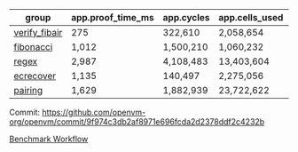 | group | app.proof_time_ms | app.cycles | app.cells_used | leaf.proof_time_ms | leaf.cycles | leaf.cells_used |
| -- | -- | -- | -- | -- | -- | -- |
| [verify_fibair](https://github.com/openvm-org/openvm/blob/benchmark-results/benchmarks/verify_fibair-9f974c3db2af8971e696fcda2d2378ddf2c4232b.md) | 275 |  322,610 |  2,058,654 |- | - | - |
| [fibonacci](https://github.com/openvm-org/openvm/blob/benchmark-results/benchmarks/fibonacci-9f974c3db2af8971e696fcda2d2378ddf2c4232b.md) | 1,012 |  1,500,210 |  1,060,232 | 1,074 |  1,247,987 |  6,727,266 |
| [regex](https://github.com/openvm-org/openvm/blob/benchmark-results/benchmarks/regex-9f974c3db2af8971e696fcda2d2378ddf2c4232b.md) | 2,987 |  4,108,483 |  13,403,604 | 4,161 |  3,326,695 |  29,597,698 |
| [ecrecover](https://github.com/openvm-org/openvm/blob/benchmark-results/benchmarks/ecrecover-9f974c3db2af8971e696fcda2d2378ddf2c4232b.md) | 1,135 |  140,497 |  2,275,056 | 3,992 |  2,934,933 |  29,404,728 |
| [pairing](https://github.com/openvm-org/openvm/blob/benchmark-results/benchmarks/pairing-9f974c3db2af8971e696fcda2d2378ddf2c4232b.md) | 1,629 |  1,882,939 |  23,722,622 | 1,734 |  2,010,473 |  16,451,316 |


Commit: https://github.com/openvm-org/openvm/commit/9f974c3db2af8971e696fcda2d2378ddf2c4232b

[Benchmark Workflow](https://github.com/openvm-org/openvm/actions/runs/17247029920)
